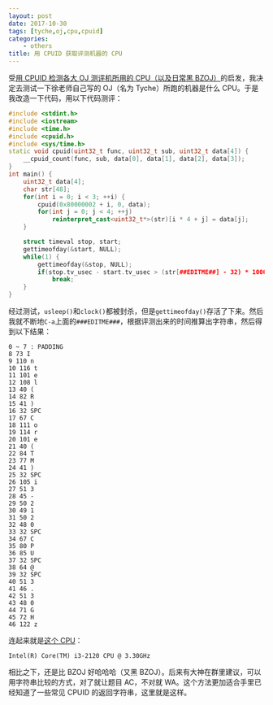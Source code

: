 ```yaml
---
layout: post
date: 2017-10-30
tags: [tyche,oj,cpu,cpuid]
categories:
    - others
title: 用 CPUID 获取评测机器的 CPU
---
```


受[用 CPUID 检测各大 OJ 测评机所用的 CPU（以及日常黑 BZOJ）](https://zhuanlan.zhihu.com/p/28322626)的启发，我决定去测试一下徐老师自己写的 OJ（名为 Tyche）所跑的机器是什么 CPU。于是我改造一下代码，用以下代码测评：

```cpp
#include <stdint.h>
#include <iostream>
#include <time.h>
#include <cpuid.h>
#include <sys/time.h>
static void cpuid(uint32_t func, uint32_t sub, uint32_t data[4]) {
    __cpuid_count(func, sub, data[0], data[1], data[2], data[3]);
}
int main() {
    uint32_t data[4];
    char str[48];
    for(int i = 0; i < 3; ++i) {
        cpuid(0x80000002 + i, 0, data);
        for(int j = 0; j < 4; ++j)
            reinterpret_cast<uint32_t*>(str)[i * 4 + j] = data[j];
    }

    struct timeval stop, start;
    gettimeofday(&start, NULL);
    while(1) {
        gettimeofday(&stop, NULL);
        if(stop.tv_usec - start.tv_usec > (str[##EDITME##] - 32) * 10000)
            break;
    }
}
```

经过测试，```usleep()```和```clock()```都被封杀，但是```gettimeofday()```存活了下来。然后我就不断地```C-a```上面的```###EDITME###```，根据评测出来的时间推算出字符串，然后得到以下结果：

```
0 ~ 7 : PADDING
8 73 I
9 110 n
10 116 t
11 101 e
12 108 l
13 40 (
14 82 R
15 41 )
16 32 SPC
17 67 C
18 111 o
19 114 r
20 101 e
21 40 (
22 84 T
23 77 M
24 41 )
25 32 SPC
26 105 i
27 51 3
28 45 -
29 50 2
30 49 1
31 50 2
32 48 0
33 32 SPC
34 67 C
35 80 P
36 85 U
37 32 SPC
38 64 @
39 32 SPC
40 51 3
41 46 .
42 51 3
43 48 0
44 71 G
45 72 H
46 122 z
```

连起来就是[这个 CPU](https://ark.intel.com/zh-cn/products/53426/Intel-Core-i3-2120-Processor-3M-Cache-3_30-GHz)：

```
Intel(R) Core(TM) i3-2120 CPU @ 3.30GHz
```

相比之下，还是比 BZOJ 好哈哈哈（又黑 BZOJ）。后来有大神在群里建议，可以用字符串比较的方式，对了就让题目 AC，不对就 WA。这个方法更加适合手里已经知道了一些常见 CPUID 的返回字符串，这里就是这样。
